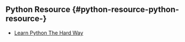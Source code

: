 ## Python Resource {#python-resource-python-resource-}

* [Learn Python The Hard Way](https://learnpythonthehardway.org/book/ex42.html)



